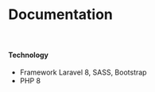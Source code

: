 <h1>Documentation</h1>
<br>
<h4>Technology</h4>
<ul>
  <li>Framework Laravel 8, SASS, Bootstrap</li>
  <li>PHP 8</li>
</ul>